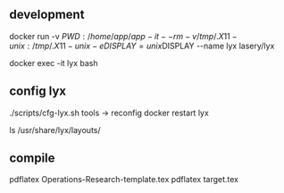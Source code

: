 ## development
docker run -v $PWD:/home/app/app -it --rm -v /tmp/.X11-unix:/tmp/.X11-unix -e DISPLAY=unix$DISPLAY --name lyx lasery/lyx

docker exec -it lyx bash

## config lyx
./scripts/cfg-lyx.sh
tools -> reconfig
docker restart lyx

ls /usr/share/lyx/layouts/

## compile
pdflatex Operations-Research-template.tex
pdflatex target.tex
